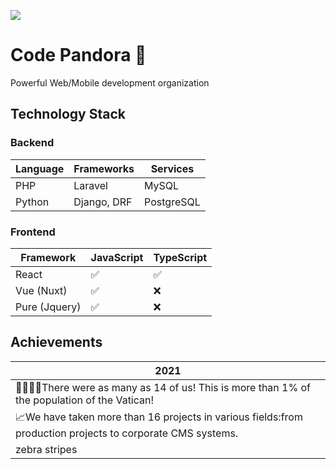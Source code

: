 ![](https://i2.paste.pics/6b6622ccca06700c5bf6c117cb17ba93.png?trs=497ea64ab5bd373653f819331061f51adfa0109fcd9102dcceca6552351dff84)

# **Code Pandora** 👺
Powerful Web/Mobile development organization

## Technology Stack

### Backend
| Language | Frameworks | Services |
| ------------- | ------------- | ------------- |
| PHP | Laravel | MySQL |
| Python | Django, DRF | PostgreSQL |

### Frontend
| Framework | JavaScript | TypeScript |
| ------------- | ------------- | ------------- |
| React | ✅ | ✅ |
| Vue (Nuxt) | ✅ | ❌ |
| Pure (Jquery) | ✅ | ❌ |

## Achievements

| 2021  |
| ------------- |
| 👨‍👨‍👦‍👦There were as many as 14 of us! This is more than 1% of the population of the Vatican!|
| 📈We have taken more than 16 projects in various fields:from production projects to corporate CMS systems.|
| zebra stripes |

